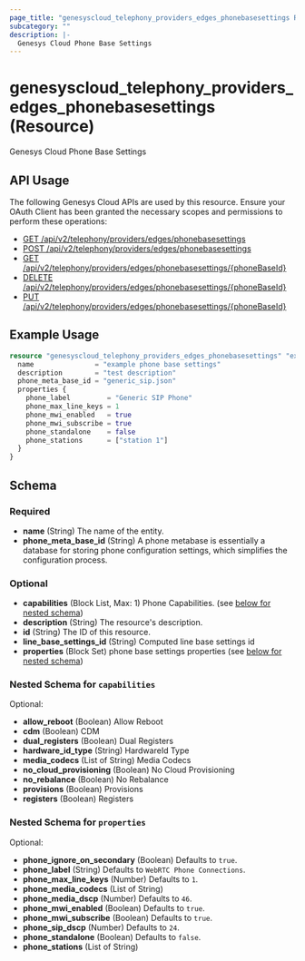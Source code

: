 ```yaml
---
page_title: "genesyscloud_telephony_providers_edges_phonebasesettings Resource - terraform-provider-genesyscloud"
subcategory: ""
description: |-
  Genesys Cloud Phone Base Settings
---
```

# genesyscloud_telephony_providers_edges_phonebasesettings (Resource)

Genesys Cloud Phone Base Settings

## API Usage
The following Genesys Cloud APIs are used by this resource. Ensure your OAuth Client has been granted the necessary scopes and permissions to perform these operations:

* [GET /api/v2/telephony/providers/edges/phonebasesettings](https://developer.genesys.cloud/api/rest/v2/telephonyprovidersedge/#get-api-v2-telephony-providers-edges-phonebasesettings)
* [POST /api/v2/telephony/providers/edges/phonebasesettings](https://developer.genesys.cloud/api/rest/v2/telephonyprovidersedge/#post-api-v2-telephony-providers-edges-phonebasesettings)
* [GET /api/v2/telephony/providers/edges/phonebasesettings/{phoneBaseId}](https://developer.genesys.cloud/api/rest/v2/telephonyprovidersedge/#get-api-v2-telephony-providers-edges-phonebasesettings--phoneBaseId-)
* [DELETE /api/v2/telephony/providers/edges/phonebasesettings/{phoneBaseId}](https://developer.genesys.cloud/api/rest/v2/telephonyprovidersedge/#delete-api-v2-telephony-providers-edges-phonebasesettings--phoneBaseId-)
* [PUT /api/v2/telephony/providers/edges/phonebasesettings/{phoneBaseId}](https://developer.genesys.cloud/api/rest/v2/telephonyprovidersedge/#put-api-v2-telephony-providers-edges-phonebasesettings--phoneBaseId-)

## Example Usage

```terraform
resource "genesyscloud_telephony_providers_edges_phonebasesettings" "examplePhoneBaseSettings" {
  name               = "example phone base settings"
  description        = "test description"
  phone_meta_base_id = "generic_sip.json"
  properties {
    phone_label         = "Generic SIP Phone"
    phone_max_line_keys = 1
    phone_mwi_enabled   = true
    phone_mwi_subscribe = true
    phone_standalone    = false
    phone_stations      = ["station 1"]
  }
}
```

<!-- schema generated by tfplugindocs -->
## Schema

### Required

- **name** (String) The name of the entity.
- **phone_meta_base_id** (String) A phone metabase is essentially a database for storing phone configuration settings, which simplifies the configuration process.

### Optional

- **capabilities** (Block List, Max: 1) Phone Capabilities. (see [below for nested schema](#nestedblock--capabilities))
- **description** (String) The resource's description.
- **id** (String) The ID of this resource.
- **line_base_settings_id** (String) Computed line base settings id
- **properties** (Block Set) phone base settings properties (see [below for nested schema](#nestedblock--properties))

<a id="nestedblock--capabilities"></a>
### Nested Schema for `capabilities`

Optional:

- **allow_reboot** (Boolean) Allow Reboot
- **cdm** (Boolean) CDM
- **dual_registers** (Boolean) Dual Registers
- **hardware_id_type** (String) HardwareId Type
- **media_codecs** (List of String) Media Codecs
- **no_cloud_provisioning** (Boolean) No Cloud Provisioning
- **no_rebalance** (Boolean) No Rebalance
- **provisions** (Boolean) Provisions
- **registers** (Boolean) Registers


<a id="nestedblock--properties"></a>
### Nested Schema for `properties`

Optional:

- **phone_ignore_on_secondary** (Boolean) Defaults to `true`.
- **phone_label** (String) Defaults to `WebRTC Phone Connections`.
- **phone_max_line_keys** (Number) Defaults to `1`.
- **phone_media_codecs** (List of String)
- **phone_media_dscp** (Number) Defaults to `46`.
- **phone_mwi_enabled** (Boolean) Defaults to `true`.
- **phone_mwi_subscribe** (Boolean) Defaults to `true`.
- **phone_sip_dscp** (Number) Defaults to `24`.
- **phone_standalone** (Boolean) Defaults to `false`.
- **phone_stations** (List of String)

